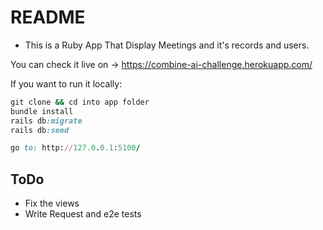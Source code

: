 # README

* This is a Ruby App That Display Meetings and it's records and users.

You can check it live on -> https://combine-ai-challenge.herokuapp.com/

If you want to run it locally:
```ruby
git clone && cd into app folder
bundle install
rails db:migrate
rails db:seed

go to: http://127.0.0.1:5100/
```

## ToDo
* Fix the views
* Write Request and e2e tests
